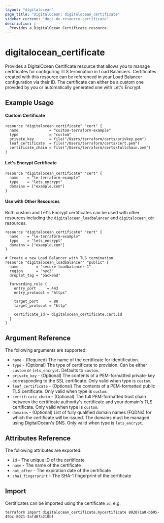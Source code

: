 ```yaml
---
layout: "digitalocean"
page_title: "DigitalOcean: digitalocean_certificate"
sidebar_current: "docs-do-resource-certificate"
description: |-
  Provides a DigitalOcean Certificate resource.
---
```


# digitalocean\_certificate

Provides a DigitalOcean Certificate resource that allows you to manage
certificates for configuring TLS termination in Load Balancers.
Certificates created with this resource can be referenced in your
Load Balancer configuration via their ID. The certificate can either
be a custom one provided by you or automatically generated one with
Let's Encrypt.

## Example Usage

#### Custom Certificate

```hcl
resource "digitalocean_certificate" "cert" {
  name              = "custom-terraform-example"
  type              = "custom"
  private_key       = file("/Users/terraform/certs/privkey.pem")
  leaf_certificate  = file("/Users/terraform/certs/cert.pem")
  certificate_chain = file("/Users/terraform/certs/fullchain.pem")
}
```

#### Let's Encrypt Certificate

```hcl
resource "digitalocean_certificate" "cert" {
  name    = "le-terraform-example"
  type    = "lets_encrypt"
  domains = ["example.com"]
}
```

#### Use with Other Resources

Both custom and Let's Encrypt certificates can be used with other resources
including the `digitalocean_loadbalancer` and `digitalocean_cdn` resources.

```hcl
resource "digitalocean_certificate" "cert" {
  name    = "le-terraform-example"
  type    = "lets_encrypt"
  domains = ["example.com"]
}

# Create a new Load Balancer with TLS termination
resource "digitalocean_loadbalancer" "public" {
  name        = "secure-loadbalancer-1"
  region      = "nyc3"
  droplet_tag = "backend"

  forwarding_rule {
    entry_port     = 443
    entry_protocol = "https"

    target_port     = 80
    target_protocol = "http"

    certificate_id = digitalocean_certificate.cert.id
  }
}
```

## Argument Reference

The following arguments are supported:

* `name` - (Required) The name of the certificate for identification.
* `type` - (Optional) The type of certificate to provision. Can be either
`custom` or `lets_encrypt`. Defaults to `custom`.
* `private_key` - (Optional) The contents of a PEM-formatted private-key
corresponding to the SSL certificate. Only valid when type is `custom`.
* `leaf_certificate` - (Optional) The contents of a PEM-formatted public
TLS certificate. Only valid when type is `custom`.
* `certificate_chain` - (Optional) The full PEM-formatted trust chain
between the certificate authority's certificate and your domain's TLS
certificate. Only valid when type is `custom`.
* `domains` - (Optional) List of fully qualified domain names (FQDNs) for
which the certificate will be issued. The domains must be managed using
DigitalOcean's DNS. Only valid when type is `lets_encrypt`.


## Attributes Reference

The following attributes are exported:

* `id` - The unique ID of the certificate
* `name` - The name of the certificate
* `not_after` - The expiration date of the certificate
* `sha1_fingerprint` - The SHA-1 fingerprint of the certificate


## Import

Certificates can be imported using the certificate `id`, e.g.

```
terraform import digitalocean_certificate.mycertificate 892071a0-bb95-49bc-8021-3afd67a210bf
```
